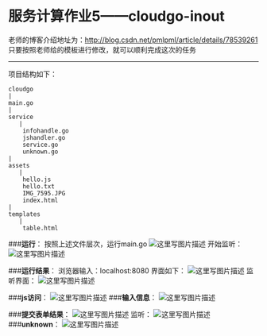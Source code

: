 # 服务计算作业5——cloudgo-inout
老师的博客介绍地址为：http://blog.csdn.net/pmlpml/article/details/78539261
只要按照老师给的模板进行修改，就可以顺利完成这次的任务


-------------------
项目结构如下：

```
cloudgo
|
main.go
|
service
   |
    infohandle.go
    jshandler.go
    service.go
    unknown.go
|
assets
   |
    hello.js
    hello.txt
    IMG_7595.JPG
    index.html
|
templates
   |
    table.html
```
###**运行**：
按照上述文件层次，运行main.go
![这里写图片描述](http://img.blog.csdn.net/20171120003014086?watermark/2/text/aHR0cDovL2Jsb2cuY3Nkbi5uZXQvcXFfMzY4MTY5MTI=/font/5a6L5L2T/fontsize/400/fill/I0JBQkFCMA==/dissolve/70/gravity/SouthEast)
开始监听：
![这里写图片描述](http://img.blog.csdn.net/20171120003218264?watermark/2/text/aHR0cDovL2Jsb2cuY3Nkbi5uZXQvcXFfMzY4MTY5MTI=/font/5a6L5L2T/fontsize/400/fill/I0JBQkFCMA==/dissolve/70/gravity/SouthEast)

###**运行结果**：
浏览器输入：localhost:8080
界面如下：
![这里写图片描述](http://img.blog.csdn.net/20171120003330121?watermark/2/text/aHR0cDovL2Jsb2cuY3Nkbi5uZXQvcXFfMzY4MTY5MTI=/font/5a6L5L2T/fontsize/400/fill/I0JBQkFCMA==/dissolve/70/gravity/SouthEast)
监听界面：
![这里写图片描述](http://img.blog.csdn.net/20171120003702291?watermark/2/text/aHR0cDovL2Jsb2cuY3Nkbi5uZXQvcXFfMzY4MTY5MTI=/font/5a6L5L2T/fontsize/400/fill/I0JBQkFCMA==/dissolve/70/gravity/SouthEast)

###**js访问**：
![这里写图片描述](http://img.blog.csdn.net/20171120003918309?watermark/2/text/aHR0cDovL2Jsb2cuY3Nkbi5uZXQvcXFfMzY4MTY5MTI=/font/5a6L5L2T/fontsize/400/fill/I0JBQkFCMA==/dissolve/70/gravity/SouthEast)
###**输入信息**：
![这里写图片描述](http://img.blog.csdn.net/20171120003459109?watermark/2/text/aHR0cDovL2Jsb2cuY3Nkbi5uZXQvcXFfMzY4MTY5MTI=/font/5a6L5L2T/fontsize/400/fill/I0JBQkFCMA==/dissolve/70/gravity/SouthEast)

###**提交表单结果**：
![这里写图片描述](http://img.blog.csdn.net/20171120003517860?watermark/2/text/aHR0cDovL2Jsb2cuY3Nkbi5uZXQvcXFfMzY4MTY5MTI=/font/5a6L5L2T/fontsize/400/fill/I0JBQkFCMA==/dissolve/70/gravity/SouthEast)
监听：
![这里写图片描述](http://img.blog.csdn.net/20171120003751326?watermark/2/text/aHR0cDovL2Jsb2cuY3Nkbi5uZXQvcXFfMzY4MTY5MTI=/font/5a6L5L2T/fontsize/400/fill/I0JBQkFCMA==/dissolve/70/gravity/SouthEast)
###**unknown**：
![这里写图片描述](http://img.blog.csdn.net/20171120004107019?watermark/2/text/aHR0cDovL2Jsb2cuY3Nkbi5uZXQvcXFfMzY4MTY5MTI=/font/5a6L5L2T/fontsize/400/fill/I0JBQkFCMA==/dissolve/70/gravity/SouthEast)

